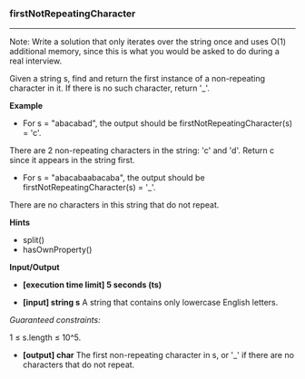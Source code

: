 ### firstNotRepeatingCharacter
---

Note: Write a solution that only iterates over the string once and uses O(1) additional memory, since this is what you would be asked to do during a real interview.

Given a string s, find and return the first instance of a non-repeating character in it. If there is no such character, return '_'.

**Example**

-   For s = "abacabad", the output should be
firstNotRepeatingCharacter(s) = 'c'.

There are 2 non-repeating characters in the string: 'c' and 'd'. Return c since it appears in the string first.

-   For s = "abacabaabacaba", the output should be
firstNotRepeatingCharacter(s) = '_'.

There are no characters in this string that do not repeat.

**Hints**
-   split()
-   hasOwnProperty()


**Input/Output**

- **[execution time limit] 5 seconds (ts)**

- **[input] string s**
  A string that contains only lowercase English letters.

*Guaranteed constraints:*

1 ≤ s.length ≤ 10^5.

- **[output] char**
The first non-repeating character in s, or '_' if there are no characters that do not repeat.

